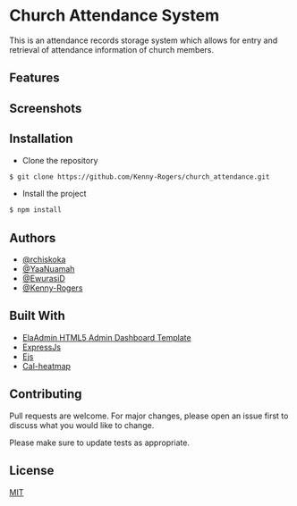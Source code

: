 # Church Attendance System

This is an attendance records storage system which allows for entry and retrieval of attendance information of church members.

## Features

## Screenshots

## Installation
- Clone the repository
```bash
$ git clone https://github.com/Kenny-Rogers/church_attendance.git
```
- Install the project 
```bash
$ npm install
```
## Authors
- [@rchiskoka](https://github.com/rchriskoka)
- [@YaaNuamah](https://github.com/YaaNuamah)
- [@EwurasiD](https://github.com/EwurasiD)
- [@Kenny-Rogers](https://github.com/Kenny-Rogers)

## Built With
- [ElaAdmin HTML5 Admin Dashboard Template](https://github.com/puikinsh/ElaAdmin)
- [ExpressJs](https://github.com/expressjs/express)
- [Ejs](https://github.com/mde/ejs)
- [Cal-heatmap](https://cal-heatmap.com/)

## Contributing
Pull requests are welcome. For major changes, please open an issue first to discuss what you would like to change.

Please make sure to update tests as appropriate.

## License
[MIT](https://choosealicense.com/licenses/mit/)